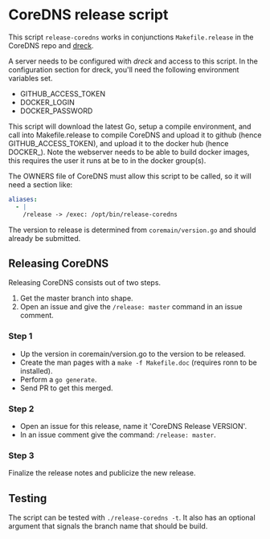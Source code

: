 # CoreDNS release script

This script `release-coredns` works in conjunctions `Makefile.release` in the CoreDNS repo and
[dreck](github.com/miekg/dreck).

A server needs to be configured with *dreck* and access to this script. In the configuration section
for dreck, you'll need the following environment variables set.

* GITHUB_ACCESS_TOKEN
* DOCKER_LOGIN
* DOCKER_PASSWORD

This script will download the latest Go, setup a compile environment, and call into Makefile.release
to compile CoreDNS and upload it to github (hence GITHUB_ACCESS_TOKEN), and upload it to the docker
hub (hence DOCKER_). Note the webserver needs to be able to build docker images, this requires the
user it runs at be to in the docker group(s).

The OWNERS file of CoreDNS must allow this script to be called, so it will need a section like:

~~~ yaml
aliases:
  - |
    /release -> /exec: /opt/bin/release-coredns
~~~

The version to release is determined from `coremain/version.go` and should already be submitted.

## Releasing CoreDNS

Releasing CoreDNS consists out of two steps.

1. Get the master branch into shape.
2. Open an issue and give the `/release: master` command in an issue comment.

### Step 1

* Up the version in coremain/version.go to the version to be released.
* Create the man pages with a `make -f Makefile.doc` (requires ronn to be installed).
* Perform a `go generate`.
* Send PR to get this merged.

### Step 2

* Open an issue for this release, name it 'CoreDNS Release VERSION'.
* In an issue comment give the command: `/release: master`.

### Step 3

Finalize the release notes and publicize the new release.

## Testing

The script can be tested with `./release-coredns -t`. It also has an optional argument that signals
the branch name that should be build.
